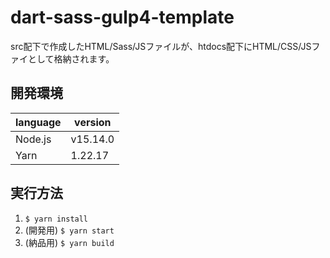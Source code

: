 # dart-sass-gulp4-template

src配下で作成したHTML/Sass/JSファイルが、htdocs配下にHTML/CSS/JSファイとして格納されます。

## 開発環境

| language | version |
|---|---|
| Node.js | v15.14.0 |
| Yarn | 1.22.17 |

## 実行方法

1. `$ yarn install`
1. (開発用) `$ yarn start`
1. (納品用) `$ yarn build`
